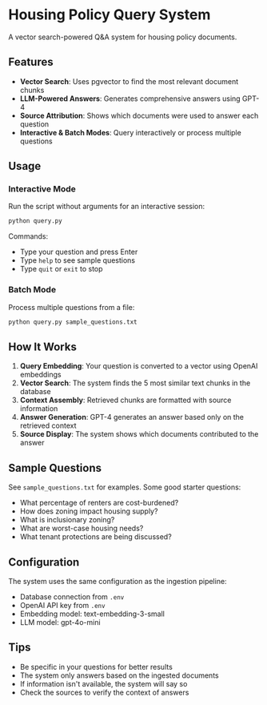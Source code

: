 # Housing Policy Query System

A vector search-powered Q&A system for housing policy documents.

## Features

- **Vector Search**: Uses pgvector to find the most relevant document chunks
- **LLM-Powered Answers**: Generates comprehensive answers using GPT-4
- **Source Attribution**: Shows which documents were used to answer each question
- **Interactive & Batch Modes**: Query interactively or process multiple questions

## Usage

### Interactive Mode

Run the script without arguments for an interactive session:

```bash
python query.py
```

Commands:
- Type your question and press Enter
- Type `help` to see sample questions
- Type `quit` or `exit` to stop

### Batch Mode

Process multiple questions from a file:

```bash
python query.py sample_questions.txt
```

## How It Works

1. **Query Embedding**: Your question is converted to a vector using OpenAI embeddings
2. **Vector Search**: The system finds the 5 most similar text chunks in the database
3. **Context Assembly**: Retrieved chunks are formatted with source information
4. **Answer Generation**: GPT-4 generates an answer based only on the retrieved context
5. **Source Display**: The system shows which documents contributed to the answer

## Sample Questions

See `sample_questions.txt` for examples. Some good starter questions:

- What percentage of renters are cost-burdened?
- How does zoning impact housing supply?
- What is inclusionary zoning?
- What are worst-case housing needs?
- What tenant protections are being discussed?

## Configuration

The system uses the same configuration as the ingestion pipeline:
- Database connection from `.env`
- OpenAI API key from `.env`
- Embedding model: text-embedding-3-small
- LLM model: gpt-4o-mini

## Tips

- Be specific in your questions for better results
- The system only answers based on the ingested documents
- If information isn't available, the system will say so
- Check the sources to verify the context of answers 